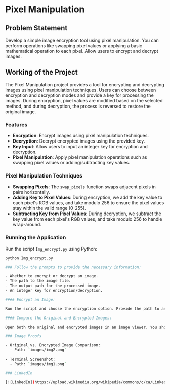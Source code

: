 # Pixel Manipulation

## Problem Statement

Develop a simple image encryption tool using pixel manipulation. You can perform operations like swapping pixel values or applying a basic mathematical operation to each pixel. Allow users to encrypt and decrypt images.

## Working of the Project

The Pixel Manipulation project provides a tool for encrypting and decrypting images using pixel manipulation techniques. Users can choose between encryption and decryption modes and provide a key for processing the images. During encryption, pixel values are modified based on the selected method, and during decryption, the process is reversed to restore the original image.

### Features
- **Encryption**: Encrypt images using pixel manipulation techniques.
- **Decryption**: Decrypt encrypted images using the provided key.
- **Key Input**: Allow users to input an integer key for encryption and decryption.
- **Pixel Manipulation**: Apply pixel manipulation operations such as swapping pixel values or adding/subtracting key values.

### Pixel Manipulation Techniques
- **Swapping Pixels**: The `swap_pixels` function swaps adjacent pixels in pairs horizontally.
- **Adding Key to Pixel Values**: During encryption, we add the key value to each pixel's RGB values, and take modulo 256 to ensure the pixel values stay within the valid range (0-255).
- **Subtracting Key from Pixel Values**: During decryption, we subtract the key value from each pixel's RGB values, and take modulo 256 to handle wrap-around.

### Running the Application

Run the script `Img_encrypt.py` using Python:
```bash
python Img_encrypt.py

### Follow the prompts to provide the necessary information:

- Whether to encrypt or decrypt an image.
- The path to the image file.
- The output path for the processed image.
- An integer key for encryption/decryption.

#### Encrypt an Image:

Run the script and choose the encryption option. Provide the path to an input image, output path for the encrypted image, and a key.

#### Compare the Original and Encrypted Images:

Open both the original and encrypted images in an image viewer. You should see a significant difference between them due to the pixel value changes and swapping.

### Image Proofs

- Original vs. Encrypted Image Comparison:
  - Path: `images/img2.png`

- Terminal Screenshot:
  - Path: `images/img1.png`

### LinkedIn

[![LinkedIn](https://upload.wikimedia.org/wikipedia/commons/c/ca/LinkedIn_logo_initials.png)](https://linkedin.com/in/yash-borkar-048094225)

